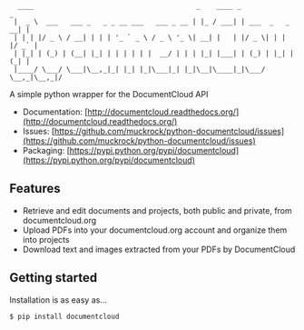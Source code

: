 <pre><code>  ____                                        _    ____ _                 _
 |  _ \  ___   ___ _   _ _ __ ___   ___ _ __ | |_ / ___| | ___  _   _  __| |
 | | | |/ _ \ / __| | | | '_ ` _ \ / _ \ '_ \| __| |   | |/ _ \| | | |/ _` |
 | |_| | (_) | (__| |_| | | | | | |  __/ | | | |_| |___| | (_) | |_| | (_| |
 |____/ \___/ \___|\__,_|_| |_| |_|\___|_| |_|\__|\____|_|\___/ \__,_|\__,_|/  </code></pre>

A simple python wrapper for the DocumentCloud API

* Documentation: [http://documentcloud.readthedocs.org/](http://documentcloud.readthedocs.org/)
* Issues: [https://github.com/muckrock/python-documentcloud/issues](https://github.com/muckrock/python-documentcloud/issues)
* Packaging: [https://pypi.python.org/pypi/documentcloud](https://pypi.python.org/pypi/documentcloud)

Features
--------

* Retrieve and edit documents and projects, both public and private, from documentcloud.org
* Upload PDFs into your documentcloud.org account and organize them into projects
* Download text and images extracted from your PDFs by DocumentCloud

Getting started
---------------

Installation is as easy as...

```bash
$ pip install documentcloud
```
